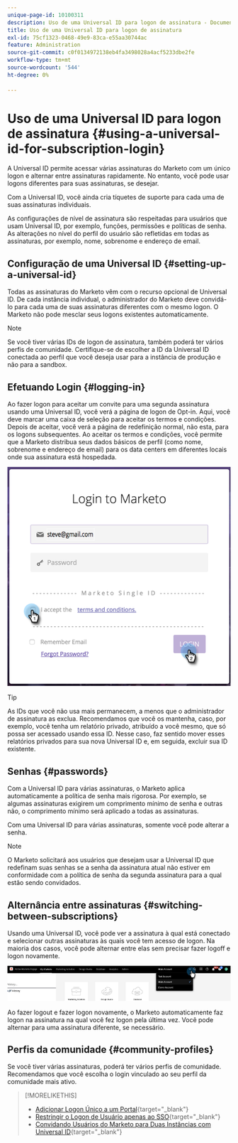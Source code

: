 ```yaml
---
unique-page-id: 10100311
description: Uso de uma Universal ID para logon de assinatura - Documentação do Marketo - Documentação do produto
title: Uso de uma Universal ID para logon de assinatura
exl-id: 75cf1323-0468-49e9-83ca-e55aa30744ac
feature: Administration
source-git-commit: c0f0134972138eb4fa3498028a4acf5233dbe2fe
workflow-type: tm+mt
source-wordcount: '544'
ht-degree: 0%

---
```


# Uso de uma Universal ID para logon de assinatura {#using-a-universal-id-for-subscription-login}

A Universal ID permite acessar várias assinaturas do Marketo com um único logon e alternar entre assinaturas rapidamente. No entanto, você pode usar logons diferentes para suas assinaturas, se desejar.

Com a Universal ID, você ainda cria tíquetes de suporte para cada uma de suas assinaturas individuais.

As configurações de nível de assinatura são respeitadas para usuários que usam Universal ID, por exemplo, funções, permissões e políticas de senha. As alterações no nível do perfil do usuário são refletidas em todas as assinaturas, por exemplo, nome, sobrenome e endereço de email.

## Configuração de uma Universal ID {#setting-up-a-universal-id}

Todas as assinaturas do Marketo vêm com o recurso opcional de Universal ID. De cada instância individual, o administrador do Marketo deve convidá-lo para cada uma de suas assinaturas diferentes com o mesmo logon. O Marketo não pode mesclar seus logons existentes automaticamente.

>[!NOTE]
>
>Se você tiver várias IDs de logon de assinatura, também poderá ter vários perfis de comunidade. Certifique-se de escolher a ID da Universal ID conectada ao perfil que você deseja usar para a instância de produção e não para a sandbox.

## Efetuando Login {#logging-in}

Ao fazer logon para aceitar um convite para uma segunda assinatura usando uma Universal ID, você verá a página de logon de Opt-in. Aqui, você deve marcar uma caixa de seleção para aceitar os termos e condições. Depois de aceitar, você verá a página de redefinição normal, não esta, para os logons subsequentes. Ao aceitar os termos e condições, você permite que a Marketo distribua seus dados básicos de perfil (como nome, sobrenome e endereço de email) para os data centers em diferentes locais onde sua assinatura está hospedada.

![](assets/using-a-universal-id-for-subscription-login-1.png)

>[!TIP]
>
>As IDs que você não usa mais permanecem, a menos que o administrador de assinatura as exclua. Recomendamos que você os mantenha, caso, por exemplo, você tenha um relatório privado, atribuído a você mesmo, que só possa ser acessado usando essa ID. Nesse caso, faz sentido mover esses relatórios privados para sua nova Universal ID e, em seguida, excluir sua ID existente.

## Senhas {#passwords}

Com a Universal ID para várias assinaturas, o Marketo aplica automaticamente a política de senha mais rigorosa. Por exemplo, se algumas assinaturas exigirem um comprimento mínimo de senha e outras não, o comprimento mínimo será aplicado a todas as assinaturas.

Com uma Universal ID para várias assinaturas, somente você pode alterar a senha.

>[!NOTE]
>
>O Marketo solicitará aos usuários que desejam usar a Universal ID que redefinam suas senhas se a senha da assinatura atual não estiver em conformidade com a política de senha da segunda assinatura para a qual estão sendo convidados.

## Alternância entre assinaturas {#switching-between-subscriptions}

Usando uma Universal ID, você pode ver a assinatura à qual está conectado e selecionar outras assinaturas às quais você tem acesso de logon. Na maioria dos casos, você pode alternar entre elas sem precisar fazer logoff e logon novamente.

![](assets/using-a-universal-id-for-subscription-login-2.png)

Ao fazer logout e fazer logon novamente, o Marketo automaticamente faz logon na assinatura na qual você fez logon pela última vez. Você pode alternar para uma assinatura diferente, se necessário.

## Perfis da comunidade {#community-profiles}

Se você tiver várias assinaturas, poderá ter vários perfis de comunidade. Recomendamos que você escolha o login vinculado ao seu perfil da comunidade mais ativo.

>[!MORELIKETHIS]
>
>* [Adicionar Logon Único a um Portal](/help/marketo/product-docs/administration/additional-integrations/add-single-sign-on-to-a-portal.md){target="_blank"}
>* [Restringir o Logon de Usuário apenas ao SSO](/help/marketo/product-docs/administration/additional-integrations/restrict-user-login-to-sso-only.md){target="_blank"}
>* [Convidando Usuários do Marketo para Duas Instâncias com Universal ID](https://nation.marketo.com/t5/Knowledgebase/Inviting-Marketo-Users-to-Two-Instances-with-Universal-ID-UID/ta-p/251122){target="_blank"}
